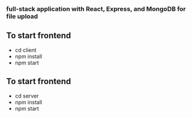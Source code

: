 ### full-stack application with React, Express, and MongoDB for file upload

## To start frontend

- cd client
- npm install
- npm start

## To start frontend

- cd server
- npm install
- npm start